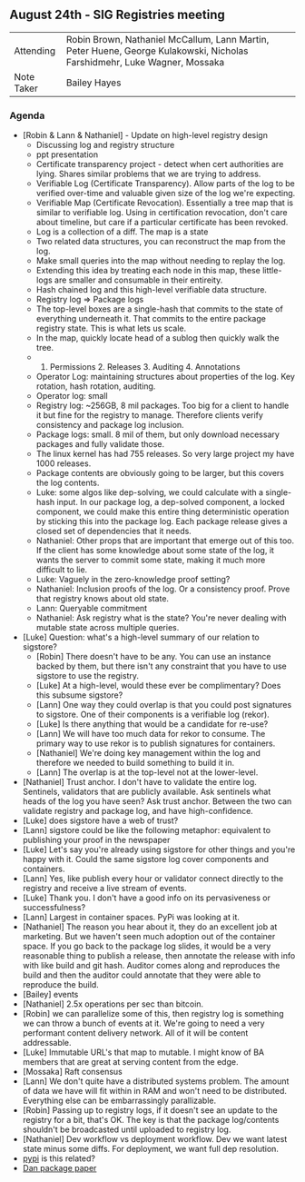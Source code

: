 ## August 24th - SIG Registries meeting

|          |      |
| -------- | -------- |
| Attending  | Robin Brown, Nathaniel McCallum, Lann Martin, Peter Huene, George Kulakowski, Nicholas Farshidmehr, Luke Wagner, Mossaka
| Note Taker | Bailey Hayes

### Agenda

- [Robin & Lann & Nathaniel] - Update on high-level registry design
    - Discussing log and registry structure
    - ppt presentation
    - Certificate transparency project - detect when cert authorities are lying. Shares similar problems that we are trying to address.
    - Verifiable Log (Certificate Transparency). Allow parts of the log to be verified over-time and valuable given size of the log we're expecting.
    - Verifiable Map (Certificate Revocation). Essentially a tree map that is similar to verifiable log. Using in certification revocation, don't care about timeline, but care if a particular certificate has been revoked.
    - Log is a collection of a diff. The map is a state
    - Two related data structures, you can reconstruct the map from the log.
    - Make small queries into the map without needing to replay the log.
    - Extending this idea by treating each node in this map, these little-logs are smaller and consumable in their entireity.
    - Hash chained log and this high-level verifiable data structure.
    - Registry log => Package logs
    - The top-level boxes are a single-hash that commits to the state of everything underneath it. That commits to the entire package registry state. This is what lets us scale.
    - In the map, quickly locate head of a sublog then quickly walk the tree.
    - 1. Permissions 2. Releases 3. Auditing 4. Annotations
    - Operator Log: maintaining structures about properties of the log. Key rotation, hash rotation, auditing.
    - Operator log: small
    - Registry log: ~256GB, 8 mil packages. Too big for a client to handle it but fine for the registry to manage. Therefore clients verify consistency and package log inclusion.
    - Package logs: small. 8 mil of them, but only download necessary packages and fully validate those.
    - The linux kernel has had 755 releases. So very large project my have 1000 releases.
    - Package contents are obviously going to be larger, but this covers the log contents.
    - Luke: some algos like dep-solving, we could calculate with a single-hash input. In our package log, a dep-solved component, a locked component, we could make this entire thing deterministic operation by sticking this into the package log. Each package release gives a closed set of dependencies that it needs.
    - Nathaniel: Other props that are important that emerge out of this too. If the client has some knowledge about some state of the log, it wants the server to commit some state, making it much more difficult to lie.
    - Luke: Vaguely in the zero-knowledge proof setting?
    - Nathaniel: Inclusion proofs of the log. Or a consistency proof. Prove that registry knows about old state.
    - Lann: Queryable commitment
    - Nathaniel: Ask registry what is the state? You're never dealing with mutable state across multiple queries.
- [Luke] Question: what's a high-level summary of our relation to sigstore?
    - [Robin] There doesn't have to be any. You can use an instance backed by them, but there isn't any constraint that you have to use sigstore to use the registry.
    - [Luke] At a high-level, would these ever be complimentary? Does this subsume sigstore?
    - [Lann] One way they could overlap is that you could post signatures to sigstore. One of their components is a verifiable log (rekor).
    - [Luke] Is there anything that would be a candidate for re-use?
    - [Lann] We will have too much data for rekor to consume. The primary way to use rekor is to publish signatures for containers.
    - [Nathaniel] We're doing key management within the log and therefore we needed to build something to build it in.
    - [Lann] The overlap is at the top-level not at the lower-level.
- [Nathaniel] Trust anchor. I don't have to validate the entire log. Sentinels, validators that are publicly available. Ask sentinels what heads of the log you have seen? Ask trust anchor. Between the two can validate registry and package log, and have high-confidence.
- [Luke] does sigstore have a web of trust?
- [Lann] sigstore could be like the following metaphor: equivalent to publishing your proof in the newspaper
- [Luke] Let's say you're already using sigstore for other things and you're happy with it. Could the same sigstore log cover components and containers.
- [Lann] Yes, like publish every hour or validator connect directly to the registry and receive a live stream of events.
- [Luke] Thank you. I don't have a good info on its pervasiveness or successfulness?
- [Lann] Largest in container spaces. PyPi was looking at it.
- [Nathaniel] The reason you hear about it, they do an excellent job at marketing. But we haven't seen much adoption out of the container space. If you go back to the package log slides, it would be a very reasonable thing to publish a release, then annotate the release with info with like build and git hash. Auditor comes along and reproduces the build and then the auditor could annotate that they were able to reproduce the build.
- [Bailey] events
- [Nathaniel] 2.5x operations per sec than bitcoin.
- [Robin] we can parallelize some of this, then registry log is something we can throw a bunch of events at it. We're going to need a very performant content delivery network. All of it will be content addressable.
- [Luke] Immutable URL's that map to mutable. I might know of BA members that are great at serving content from the edge.
- [Mossaka] Raft consensus 
- [Lann] We don't quite have a distributed systems problem. The amount of data we have will fit within in RAM and won't need to be distributed. Everything else can be embarrassingly parallizable.
- [Robin] Passing up to registry logs, if it doesn't see an update to the registry for a bit, that's OK. The key is that the package log/contents shouldn't be broadcasted until uploaded to registry log.
- [Nathaniel] Dev workflow vs deployment workflow. Dev we want latest state minus some diffs. For deployment, we want full dep resolution.
- [pypi](https://discuss.python.org/t/pep-480-surviving-a-compromise-of-pypi-end-to-end-signing-of-packages/5666) is this related?
- [Dan package paper](https://cseweb.ucsd.edu/~dstefan/pubs/brown:2017:spam.pdf)
